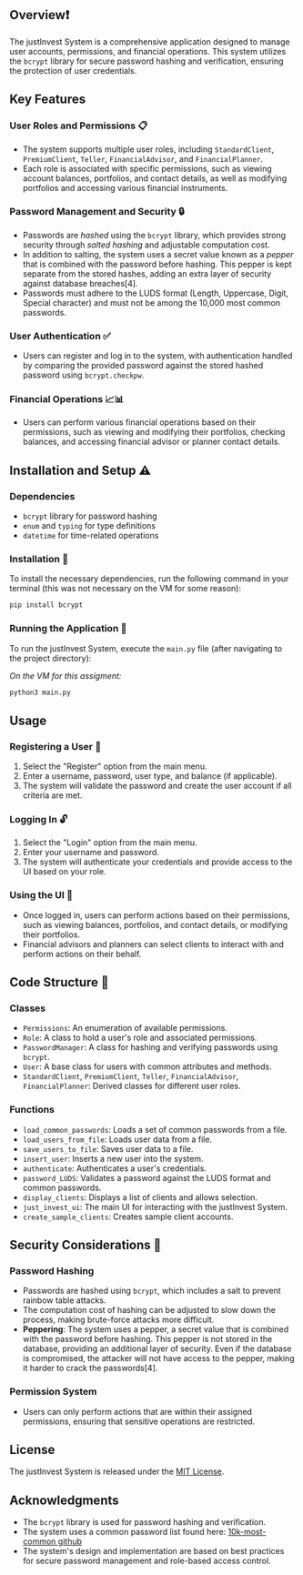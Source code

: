 ## Overview❗
The justInvest System is a comprehensive application designed to manage user accounts, permissions, and financial operations. This system utilizes the `bcrypt` library for secure password hashing and verification, ensuring the protection of user credentials.

## Key Features 

### User Roles and Permissions 📋 
- The system supports multiple user roles, including `StandardClient`, `PremiumClient`, `Teller`, `FinancialAdvisor`, and `FinancialPlanner`.
- Each role is associated with specific permissions, such as viewing account balances, portfolios, and contact details, as well as modifying portfolios and accessing various financial instruments.

### Password Management and Security 🔒
- Passwords are _hashed_ using the `bcrypt` library, which provides strong security through _salted hashing_ and adjustable computation cost.
- In addition to salting, the system uses a secret value known as a _pepper_ that is combined with the password before hashing. This pepper is kept separate from the stored hashes, adding an extra layer of security against database breaches[4].
- Passwords must adhere to the LUDS format (Length, Uppercase, Digit, Special character) and must not be among the 10,000 most common passwords.

### User Authentication ✅
- Users can register and log in to the system, with authentication handled by comparing the provided password against the stored hashed password using `bcrypt.checkpw`.

### Financial Operations 📈📊
- Users can perform various financial operations based on their permissions, such as viewing and modifying their portfolios, checking balances, and accessing financial advisor or planner contact details.

## Installation and Setup ⚠️

### Dependencies
- `bcrypt` library for password hashing
- `enum` and `typing` for type definitions
- `datetime` for time-related operations

### Installation 🔨
To install the necessary dependencies, run the following command in your terminal (this was not necessary on the VM for some reason):
```bash
pip install bcrypt
```

### Running the Application 🏃
To run the justInvest System, execute the `main.py` file (after navigating to the project directory):

_On the VM for this assigment:_
```bash
python3 main.py
```


## Usage

### Registering a User 🔑
1. Select the "Register" option from the main menu.
2. Enter a username, password, user type, and balance (if applicable).
3. The system will validate the password and create the user account if all criteria are met.

### Logging In 🔓
1. Select the "Login" option from the main menu.
2. Enter your username and password.
3. The system will authenticate your credentials and provide access to the UI based on your role.

### Using the UI 📱
- Once logged in, users can perform actions based on their permissions, such as viewing balances, portfolios, and contact details, or modifying their portfolios.
- Financial advisors and planners can select clients to interact with and perform actions on their behalf.

## Code Structure 🔧

### Classes
- `Permissions`: An enumeration of available permissions.
- `Role`: A class to hold a user's role and associated permissions.
- `PasswordManager`: A class for hashing and verifying passwords using `bcrypt`.
- `User`: A base class for users with common attributes and methods.
- `StandardClient`, `PremiumClient`, `Teller`, `FinancialAdvisor`, `FinancialPlanner`: Derived classes for different user roles.

### Functions
- `load_common_passwords`: Loads a set of common passwords from a file.
- `load_users_from_file`: Loads user data from a file.
- `save_users_to_file`: Saves user data to a file.
- `insert_user`: Inserts a new user into the system.
- `authenticate`: Authenticates a user's credentials.
- `password_LUDS`: Validates a password against the LUDS format and common passwords.
- `display_clients`: Displays a list of clients and allows selection.
- `just_invest_ui`: The main UI for interacting with the justInvest System.
- `create_sample_clients`: Creates sample client accounts.

## Security Considerations 🔐

### Password Hashing
- Passwords are hashed using `bcrypt`, which includes a salt to prevent rainbow table attacks.
- The computation cost of hashing can be adjusted to slow down the process, making brute-force attacks more difficult.
- **Peppering**: The system uses a pepper, a secret value that is combined with the password before hashing. This pepper is not stored in the database, providing an additional layer of security. Even if the database is compromised, the attacker will not have access to the pepper, making it harder to crack the passwords[4].

### Permission System
- Users can only perform actions that are within their assigned permissions, ensuring that sensitive operations are restricted.

## License
The justInvest System is released under the [MIT License](https://opensource.org/licenses/MIT).

## Acknowledgments
- The `bcrypt` library is used for password hashing and verification.
- The system uses a common password list found here: [10k-most-common github](https://github.com/danielmiessler/SecLists/blob/master/Passwords/Common-Credentials/10k-most-common.txt)
- The system's design and implementation are based on best practices for secure password management and role-based access control.
